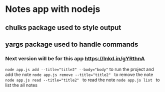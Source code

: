 # Notes app with nodejs

## chulks package used to style output
## yargs package used to handle commands 

### Next version will be for this app https://lnkd.in/gYRthnA

 `node app.js add --title="title2" --body="body"` to run the project and add the note
 `node app.js remove --title="title2" ` to remove the note
 `node app.js read --title="title2" ` to read the note
 `node app.js list ` to list the all notes




